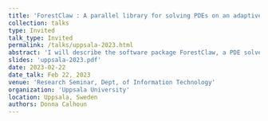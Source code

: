 ```yaml
---
title: 'ForestClaw : A parallel library for solving PDEs on an adaptive hierarchy of logically Cartesian meshes '
collection: talks
type: Invited
talk_type: Invited
permalink: /talks/uppsala-2023.html
abstract: 'I will describe the software package ForestClaw, a PDE solver for time dependent PDEs based on updating a solution on an adaptive hierarchy of logically Cartesian meshes. The adaptive hierarchy is based the mesh generation library p4est (C. Burstedde, L. Wilcox and T. Isaac) for parallel dynamically adaptive mesh refinement (AMR) on a forest of octrees.   ForestClaw is a PDE layer for p4est that provides time stepping, spatial discretizations, tagging criteria for refinement and all data transfer between neighboring grids and old and new meshes.  I will describe the components of ForestClaw, the basic algorithms used to update the solution on a dynamically evolving quadtree mesh, and related issues of accuracy and stability of the AMR solution.  I&apos;ll describe several projects that are currently using ForestClaw, including solver strategies for elliptic problems.  Recent results from a DARPA funded project to detected natural hazards (tsunamis, earthquakes, storms, volcanic eruptions) will also be discussed. '
slides: 'uppsala-2023.pdf'
date: 2023-02-22
date_talk: Feb 22, 2023
venue: 'Research Seminar, Dept, of Information Technology'
organization: 'Uppsala University'
location: Uppsala, Sweden
authors: Donna Calhoun
---
```

